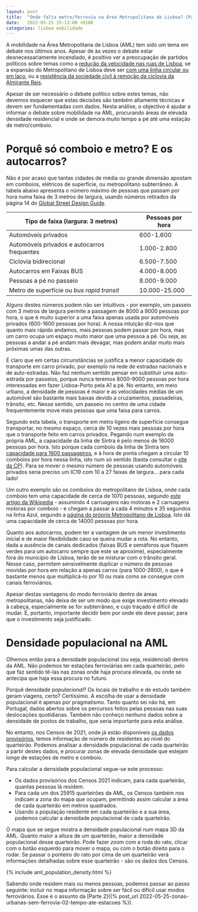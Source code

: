```yaml
---
layout: post
title:  "Onde falta metro/ferrovia na Área Metropolitana de Lisboa? (Parte 1 - Introdução)"
date:   2022-05-25 15:13:00 +0100
categories: lisboa mobilidade
---
```


A mobilidade na Área Metropolitana de Lisboa (AML) tem sido um tema em debate nos últimos anos. Apesar de às vezes o debate estar desnecessariamente incendiado, é positivo ver a preocupação de partidos políticos sobre temas como a [redução da velocidade nas ruas de Lisboa](https://cnnportugal.iol.pt/videos/reducao-dos-limites-de-velocidade-em-lisboa-motiva-debate-aceso-na-camara/628e85480cf2ea4f0a4c6b0c), se a expansão do Metropolitano de Lisboa deve ser [com uma linha circular ou em laço](https://lisboaparapessoas.pt/2021/11/19/metro-lisboa-expansao-linha-circular-camara-governo-pcp-moedas/?doing_wp_cron=1651066237.3754520416259765625000), ou a [resistência da sociedade civil à remoção da ciclovia da Almirante Reis](https://expresso.pt/sociedade/2021-11-30-Mais-de-2500-lisboetas-levam-peticao-a-Assembleia-Municipal-para-travar-fim-da-ciclovia-da-Almirante-Reis-22a9ff45).

Apesar de ser necessário o debate político sobre estes temas, não devemos esquecer que estas decisões são também altamente técnicas e devem ser fundamentadas com dados. Nesta análise, o objectivo é ajudar a informar o debate sobre mobilidade na AML, procurando áreas de elevada densidade residencial e onde se demora muito tempo a pé até uma estação de metro/comboio.

# Porquê só comboio e metro? E os autocarros?
Não é por acaso que tantas cidades de média ou grande dimensão apostam em comboios, elétricos de superfície, ou metropolitano subterrâneo. A tabela abaixo apresenta o número máximo de pessoas que passam por hora numa faixa de 3 metros de largura, usando números retirados da página 14 do [Global Street Design Guide][gsdg]. 

| Tipo de faixa (largura: 3 metros) | Pessoas por hora |
| --- | --- |
| Automóveis privados | 600-1.600 |
| Automóveis privados e autocarros frequentes | 1.000-2.800 |
| Ciclovia bidirecional | 6.500-7.500 |
| Autocarros em Faixas BUS | 4.000-8.000 |
| Pessoas a pé no passeio | 8.000-9.000 |
| Metro de superfície ou *bus rapid transit* | 10.000-25.000 |

Alguns destes números podem não ser intuitivos - por exemplo, um passeio com 3 metros de largura permite a passagem de 8000 a 9000 pessoas por hora, o que é muito superior a uma faixa apenas usada por automóveis privados (600-1600 pessoas por hora). A nossa intuição diz-nos que quanto mais rápido andamos, mais pessoas podem passar por hora, mas um carro ocupa um espaço muito maior que uma pessoa a pé. Ou seja, as pessoas a andar a pé andam mais devagar, mas podem andar muito mais próximas umas das outras.

É claro que em certas circunstâncias se justifica a menor capacidade do transporte em carro privado, por exemplo na rede de estradas nacionais e de auto-estradas. Não faz nenhum sentido pensar em substituir uma auto-estrada por passeios, porque nunca teremos 8000-9000 pessoas por hora interessadas em fazer Lisboa-Porto pela A1 a pé. No entanto, em meio urbano, a densidade de pessoas é maior e as velocidades médias de um automóvel são bastante mais baixas devido a cruzamentos, passadeiras, trânsito, etc. Nesse sentido, um passeio no centro de uma cidade frequentemente move mais pessoas que uma faixa para carros.

Segundo esta tabela, o transporte em metro ligeiro de superfície consegue transportar, no mesmo espaço, cerca de 10 vezes mais pessoas por hora que o transporte feito em carros privados. Pegando num exemplo da própria AML, a capacidade da linha de Sintra é pelo menos de 16000 pessoas por hora. Isto porque cada comboio da linha de Sintra tem [capacidade para 1600 passageiros](https://sintranoticias.pt/2020/04/30/comboios-na-linha-de-sintra-a-circular-a-160-da-capacidade-maxima-permitida/), e à hora de ponta chegam a circular 10 comboios por hora nessa linha, isto num só sentido (basta consultar o [site da CP](https://www.cp.pt/passageiros/pt)). Para se mover o mesmo número de pessoas usando automóveis privados seria preciso um IC19 com 10 a 27 faixas de largura... para cada lado!

Um outro exemplo são os comboios do metropolitano de Lisboa, onde cada comboio tem uma capacidade de cerca de 1070 pessoas, segundo [este artigo da Wikipedia](https://pt.wikipedia.org/wiki/Material_circulante_do_Metropolitano_de_Lisboa#ML99) - assumindo 4 carruagens não motoras e 2 carruagens motoras por comboio - e chegam a passar a cada 4 minutos e 35 segundos na linha Azul, segundo a [página do próprio Metropolitano de Lisboa](https://www.metrolisboa.pt/viajar/horarios-e-frequencias/). Isto dá uma capacidade de cerca de 14000 pessoas por hora.

Quanto aos autocarros, podem ter a vantagem de um menor investimento inicial e de maior flexibilidade caso se queira mudar a rota. No entanto, dada a ausência de canais dedicados (faixas BUS e semáforos que fiquem verdes para um autocarro sempre que este se aproxime), especialmente fora do município de Lisboa, terão de se misturar com o trânsito geral. Nesse caso, permitem sensivelmente duplicar o número de pessoas movidas por hora em relação a apenas carros (para 1000-2800), o que é bastante menos que multiplicá-lo por 10 ou mais como se consegue com canais ferroviários.

Apesar destas vantagens do modo ferroviário dentro de áreas metropolitanas, não deixa de ser um modo que exige investimento elevado à cabeça, especialmente se for subterrâneo, e cujo traçado é difícil de mudar. É, portanto, importante decidir bem por onde ele deve passar, para que o investimento seja justificado.

# Densidade populacional na AML
Olhemos então para a densidade populacional (ou seja, residencial) dentro da AML. Não podemos ter estações ferroviárias em cada quarteirão, pelo que faz sentido tê-las nas zonas onde haja procura elevada, ou onde se antecipa que haja essa procura no futuro.

Porquê densidade *populacional*? Os locais de trabalho e de estudo também geram viagens, certo? Certíssimo. A escolha de usar a densidade populacional é apenas por pragmatismo. 
Tanto quanto sei não há, em Portugal, dados abertos sobre os percursos feitos pelas pessoas nas suas deslocações quotidianas. Também não conheço nenhuns dados sobre a densidade de postos de trabalho, que seria importante para esta análise.

No entanto, nos Censos de 2021, onde já estão disponíveis [os dados provisórios](http://mapas.ine.pt/download/index2021.phtml), temos informação de número de residentes ao nível do quarteirão. Podemos analisar a densidade populacional de cada quarteirão a partir destes dados, e procurar zonas de elevada densidade que estejam longe de estações de metro e comboio.

Para calcular a densidade populacional segue-se este processo:
- Os dados provisórios dos Censos 2021 indicam, para cada quarteirão, quantas pessoas lá residem.
- Para cada um dos 25915 quarteirões da AML, os Censos também nos indicam a zona do mapa que ocupam, permitindo assim calcular a área de cada quarteirão em metros quadrados.
- Usando a população residente em cada quarteirão e a sua área, podemos calcular a densidade populacional de cada quarteirão.

O mapa que se segue mostra a densidade populacional num mapa 3D da AML. Quanto maior a altura de um quarteirão, maior a densidade populacional desse quarteirão. Pode fazer *zoom* com a roda do rato, clicar com o botão esquerdo para mover o mapa, ou com o botão direito para o rodar. Se passar o ponteiro do rato por cima de um quarteirão verá informações detalhadas sobre esse quarteirão - são os dados dos Censos.

{% include aml_population_density.html %}

Sabendo onde residem mais ou menos pessoas, podemos passar ao passo seguinte: incluir no mapa informação sobre ser fácil ou difícil usar modos ferroviários. Esse é o assunto da [Parte 2]({% post_url 2022-05-25-zonas-urbanas-sem-ferrovia-02-tempo-ate-estacoes %}).


[gsdg]: https://globaldesigningcities.org/wp-content/uploads/guides/global-street-design-guide.pdf
[metro2009]: https://pt.wikipedia.org/wiki/Metropolitano_de_Lisboa#Projetos_Anteriormente_Apresentados
[osm]: [https://www.openstreetmap.org/]
[ors]: [https://openrouteservice.org/]
[ciclovias.pt]: [https://www.ciclovias.pt/?lat=38.57706&lng=-9.04511&z=14.52900000000001&m=r&l=16]